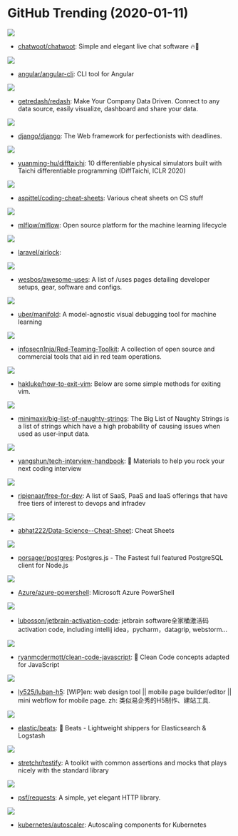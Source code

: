 # GitHub Trending (2020-01-11)

![](https://img.shields.io/badge/Ruby-New%20281-green?style=flat-square&logo=appveyor)
- [chatwoot/chatwoot](https://github.com/chatwoot/chatwoot): Simple and elegant live chat software 🔥💬

![](https://img.shields.io/badge/TypeScript-New%2014-green?style=flat-square&logo=appveyor)
- [angular/angular-cli](https://github.com/angular/angular-cli): CLI tool for Angular

![](https://img.shields.io/badge/JavaScript-New%20110-green?style=flat-square&logo=appveyor)
- [getredash/redash](https://github.com/getredash/redash): Make Your Company Data Driven. Connect to any data source, easily visualize, dashboard and share your data.

![](https://img.shields.io/badge/Python-New%2046-green?style=flat-square&logo=appveyor)
- [django/django](https://github.com/django/django): The Web framework for perfectionists with deadlines.

![](https://img.shields.io/badge/none-New%2074-green?style=flat-square&logo=appveyor)
- [yuanming-hu/difftaichi](https://github.com/yuanming-hu/difftaichi): 10 differentiable physical simulators built with Taichi differentiable programming (DiffTaichi, ICLR 2020)

![](https://img.shields.io/badge/none-New%2084-green?style=flat-square&logo=appveyor)
- [aspittel/coding-cheat-sheets](https://github.com/aspittel/coding-cheat-sheets): Various cheat sheets on CS stuff

![](https://img.shields.io/badge/Python-New%2027-green?style=flat-square&logo=appveyor)
- [mlflow/mlflow](https://github.com/mlflow/mlflow): Open source platform for the machine learning lifecycle

![](https://img.shields.io/badge/PHP-New%20192-green?style=flat-square&logo=appveyor)
- [laravel/airlock](https://github.com/laravel/airlock): 

![](https://img.shields.io/badge/JavaScript-New%20227-green?style=flat-square&logo=appveyor)
- [wesbos/awesome-uses](https://github.com/wesbos/awesome-uses): A list of /uses pages detailing developer setups, gear, software and configs.

![](https://img.shields.io/badge/JavaScript-New%2096-green?style=flat-square&logo=appveyor)
- [uber/manifold](https://github.com/uber/manifold): A model-agnostic visual debugging tool for machine learning

![](https://img.shields.io/badge/none-New%2049-green?style=flat-square&logo=appveyor)
- [infosecn1nja/Red-Teaming-Toolkit](https://github.com/infosecn1nja/Red-Teaming-Toolkit): A collection of open source and commercial tools that aid in red team operations.

![](https://img.shields.io/badge/none-New%20325-green?style=flat-square&logo=appveyor)
- [hakluke/how-to-exit-vim](https://github.com/hakluke/how-to-exit-vim): Below are some simple methods for exiting vim.

![](https://img.shields.io/badge/Python-New%2094-green?style=flat-square&logo=appveyor)
- [minimaxir/big-list-of-naughty-strings](https://github.com/minimaxir/big-list-of-naughty-strings): The Big List of Naughty Strings is a list of strings which have a high probability of causing issues when used as user-input data.

![](https://img.shields.io/badge/JavaScript-New%20140-green?style=flat-square&logo=appveyor)
- [yangshun/tech-interview-handbook](https://github.com/yangshun/tech-interview-handbook): 💯 Materials to help you rock your next coding interview

![](https://img.shields.io/badge/HTML-New%20126-green?style=flat-square&logo=appveyor)
- [ripienaar/free-for-dev](https://github.com/ripienaar/free-for-dev): A list of SaaS, PaaS and IaaS offerings that have free tiers of interest to devops and infradev

![](https://img.shields.io/badge/TeX-New%20120-green?style=flat-square&logo=appveyor)
- [abhat222/Data-Science--Cheat-Sheet](https://github.com/abhat222/Data-Science--Cheat-Sheet): Cheat Sheets

![](https://img.shields.io/badge/JavaScript-New%20319-green?style=flat-square&logo=appveyor)
- [porsager/postgres](https://github.com/porsager/postgres): Postgres.js - The Fastest full featured PostgreSQL client for Node.js

![](https://img.shields.io/badge/C%23-New%2015-green?style=flat-square&logo=appveyor)
- [Azure/azure-powershell](https://github.com/Azure/azure-powershell): Microsoft Azure PowerShell

![](https://img.shields.io/badge/none-New%2039-green?style=flat-square&logo=appveyor)
- [lubosson/jetbrain-activation-code](https://github.com/lubosson/jetbrain-activation-code): jetbrain software全家桶激活码activation code, including intellij idea，pycharm，datagrip, webstorm...

![](https://img.shields.io/badge/JavaScript-New%2087-green?style=flat-square&logo=appveyor)
- [ryanmcdermott/clean-code-javascript](https://github.com/ryanmcdermott/clean-code-javascript): 🛁 Clean Code concepts adapted for JavaScript

![](https://img.shields.io/badge/JavaScript-New%2025-green?style=flat-square&logo=appveyor)
- [ly525/luban-h5](https://github.com/ly525/luban-h5): [WIP]en: web design tool || mobile page builder/editor || mini webflow for mobile page. zh: 类似易企秀的H5制作、建站工具.

![](https://img.shields.io/badge/Go-New%2027-green?style=flat-square&logo=appveyor)
- [elastic/beats](https://github.com/elastic/beats): 🐠 Beats - Lightweight shippers for Elasticsearch & Logstash

![](https://img.shields.io/badge/Go-New%2070-green?style=flat-square&logo=appveyor)
- [stretchr/testify](https://github.com/stretchr/testify): A toolkit with common assertions and mocks that plays nicely with the standard library

![](https://img.shields.io/badge/Python-New%2028-green?style=flat-square&logo=appveyor)
- [psf/requests](https://github.com/psf/requests): A simple, yet elegant HTTP library.

![](https://img.shields.io/badge/Go-New%2016-green?style=flat-square&logo=appveyor)
- [kubernetes/autoscaler](https://github.com/kubernetes/autoscaler): Autoscaling components for Kubernetes

